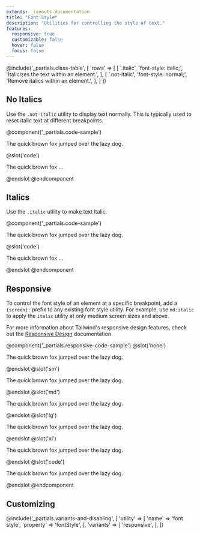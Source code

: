 ```yaml
---
extends: _layouts.documentation
title: "Font Style"
description: "Utilities for controlling the style of text."
features:
  responsive: true
  customizable: false
  hover: false
  focus: false
---
```


@include('_partials.class-table', [
  'rows' => [
    [
      '.italic',
      'font-style: italic;',
      'Italicizes the text within an element.',
    ],
    [
      '.not-italic',
      'font-style: normal;',
      'Remove italics within an element.',
    ],
  ]
])

## No Italics

Use the `.not-italic` utility to display text normally. This is typically used to reset italic text at different breakpoints.

@component('_partials.code-sample')
<p class="not-italic text-lg text-grey-800">The quick brown fox jumped over the lazy dog.</p>
@slot('code')
<p class="not-italic ...">The quick brown fox ...</p>
@endslot
@endcomponent

## Italics

Use the `.italic` utility to make text italic.

@component('_partials.code-sample')
<p class="italic text-lg text-grey-800">The quick brown fox jumped over the lazy dog.</p>
@slot('code')
<p class="italic ...">The quick brown fox ...</p>
@endslot
@endcomponent

## Responsive

To control the font style of an element at a specific breakpoint, add a `{screen}:` prefix to any existing font style utility. For example, use `md:italic` to apply the `italic` utility at only medium screen sizes and above.

For more information about Tailwind's responsive design features, check out the [Responsive Design](/docs/responsive-design) documentation.

@component('_partials.responsive-code-sample')
@slot('none')
<p class="italic text-lg text-grey-800">The quick brown fox jumped over the lazy dog.</p>
@endslot
@slot('sm')
<p class="not-italic text-lg text-grey-800">The quick brown fox jumped over the lazy dog.</p>
@endslot
@slot('md')
<p class="italic text-lg text-grey-800">The quick brown fox jumped over the lazy dog.</p>
@endslot
@slot('lg')
<p class="not-italic text-lg text-grey-800">The quick brown fox jumped over the lazy dog.</p>
@endslot
@slot('xl')
<p class="italic text-lg text-grey-800">The quick brown fox jumped over the lazy dog.</p>
@endslot
@slot('code')
<p class="none:italic sm:not-italic md:italic lg:not-italic xl:italic ...">
  The quick brown fox jumped over the lazy dog.
</p>
@endslot
@endcomponent

## Customizing

@include('_partials.variants-and-disabling', [
    'utility' => [
        'name' => 'font style',
        'property' => 'fontStyle',
    ],
    'variants' => [
        'responsive',
    ],
])
